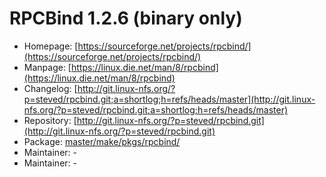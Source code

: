 # RPCBind 1.2.6 (binary only)
 - Homepage: [https://sourceforge.net/projects/rpcbind/](https://sourceforge.net/projects/rpcbind/)
 - Manpage: [https://linux.die.net/man/8/rpcbind](https://linux.die.net/man/8/rpcbind)
 - Changelog: [http://git.linux-nfs.org/?p=steved/rpcbind.git;a=shortlog;h=refs/heads/master](http://git.linux-nfs.org/?p=steved/rpcbind.git;a=shortlog;h=refs/heads/master)
 - Repository: [http://git.linux-nfs.org/?p=steved/rpcbind.git](http://git.linux-nfs.org/?p=steved/rpcbind.git)
 - Package: [master/make/pkgs/rpcbind/](https://github.com/Freetz-NG/freetz-ng/tree/master/make/pkgs/rpcbind/)
 - Maintainer: -
 - Maintainer: -

